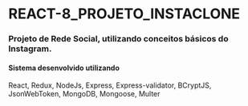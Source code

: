 # REACT-8_PROJETO_INSTACLONE

 ### Projeto de Rede Social, utilizando conceitos básicos do Instagram.
 
 #### Sistema desenvolvido utilizando 
 React, Redux, NodeJs, Express, Express-validator, BCryptJS, JsonWebToken, MongoDB, Mongoose, Multer
